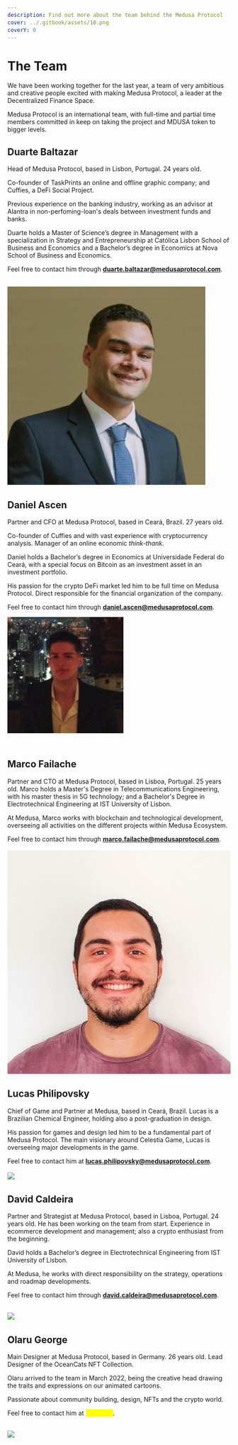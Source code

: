 ```yaml
---
description: Find out more about the team behind the Medusa Protocol
cover: ../.gitbook/assets/10.png
coverY: 0
---
```


# The Team

We have been working together for the last year, a team of very ambitious and creative people excited with making Medusa Protocol, a leader at the Decentralized Finance Space.

Medusa Protocol is an international team, with full-time and partial time members committed in keep on taking the project and MDUSA token to bigger levels.



## Duarte Baltazar

Head of Medusa Protocol, based in Lisbon, Portugal. 24 years old.&#x20;

Co-founder of TaskPrints an online and offline graphic company; and Cuffies, a DeFi Social Project.

Previous experience on the banking industry, working as an advisor at Alantra in non-perfoming-loan's deals between investment funds and banks.

Duarte holds a Master of Science’s degree in Management with a specialization in Strategy and Entrepreneurship at Católica Lisbon School of Business and Economics and a Bachelor’s degree in Economics at Nova School of Business and Economics.

Feel free to contact him through **duarte.baltazar@medusaprotocol.com**.

\
![](<../.gitbook/assets/Untitled-design-12-e1649455316767 (1).png>)

## Daniel Ascen

Partner and CFO at Medusa Protocol, based in Ceará, Brazil. 27 years old.&#x20;

Co-founder of Cuffies and with vast experience with cryptocurrency analysis. Manager of an online economic _think-thank._&#x20;

Daniel holds a Bachelor’s degree in Economics at Universidade Federal do Ceará, with a special focus on Bitcoin as an investment asset in an investment portfolio.&#x20;

His passion for the crypto DeFi market led him to be full time on Medusa Protocol. Direct responsible for the financial organization of the company.

Feel free to contact him through **daniel.ascen@medusaprotocol.com**.



![](../.gitbook/assets/daniel-ascen-e1649456516179.png)

\
Marco Failache
--------------

Partner and CTO at Medusa Protocol, based in Lisboa, Portugal. 25 years old. Marco holds a Master's Degree in Telecommunications Engineering, with his master thesis in 5G technology; and a Bachelor's Degree in Electrotechnical Engineering at IST University of Lisbon.

At Medusa, Marco works with blockchain and technological development, overseeing all activities on the different projects within Medusa Ecosystem.

Feel free to contact him through **marco.failache@medusaprotocol.com**.\
\
![](../.gitbook/assets/marco.jpg)

## Lucas Philipovsky

Chief of Game and Partner at Medusa, based in Ceará, Brazil. Lucas is a Brazilian Chemical Engineer, holding also a post-graduation in design.&#x20;

His passion for games and design led him to be a fundamental part of Medusa Protocol. The main visionary around Celestia Game, Lucas is overseeing major developments in the game.

Feel free to contact him at **lucas.philipovsky@medusaprotocol.com**.\
\
![](../.gitbook/assets/photo\_2021-06-01\_13-37-11.jpg)

## David Caldeira



Partner and Strategist at Medusa Protocol, based in Lisboa, Portugal. 24 years old. He has been working on the team from start. Experience in ecommerce development and management; also a crypto enthusiast from the beginning.

David holds a Bachelor’s degree in Electrotechnical Engineering from IST University of Lisbon.

At Medusa, he works with direct responsibility on the strategy, operations and roadmap developments.

Feel free to contact him through **david.caldeira@medusaprotocol.com**.

\
![](../.gitbook/assets/godGLNmN\_400x400.jpg)



## Olaru George



Main Designer at Medusa Protocol, based in Germany. 26 years old. Lead Designer of the OceanCats NFT Collection.

Olaru arrived to the team in March 2022, being the creative head drawing the traits and expressions on our animated cartoons.&#x20;

Passionate about community building, design, NFTs and the crypto world.

Feel free to contact him at <mark style="color:yellow;">Telegram</mark>.

\
![](../.gitbook/assets/photo\_2022-05-13\_04-22-50.jpg)
